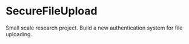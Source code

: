 # SecureFileUpload
Small scale research project. Build a new authentication system for file uploading.
